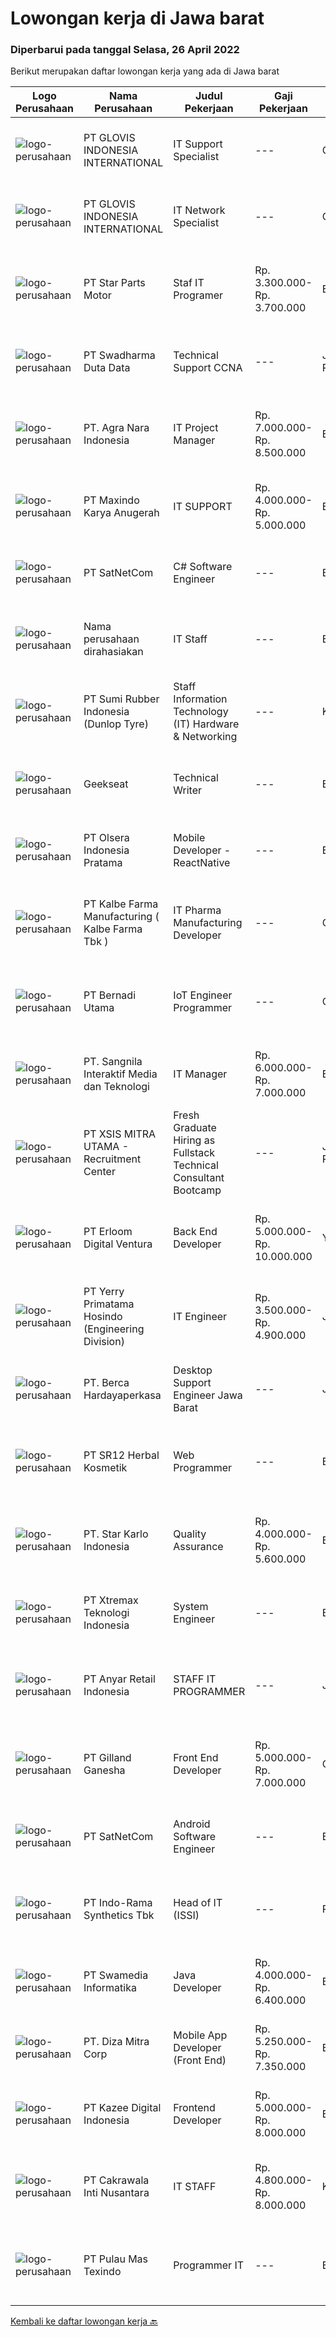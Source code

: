 
  # Lowongan kerja di Jawa barat

  ### Diperbarui pada tanggal Selasa, 26 April 2022

  Berikut merupakan daftar lowongan kerja yang ada di Jawa barat

  |Logo Perusahaan | Nama Perusahaan | Judul Pekerjaan | Gaji Pekerjaan | Lokasi | Deskripsi | Tanggal diunggah | Pranala |
  | -------------- | --------------- | --------------- | --------- | --------- | -------------- | ------- | ----------- |
  |![logo-perusahaan](https://image-service-cdn.seek.com.au/e35e7c3a627095e1a7c64ac0e76ddcdaa7bf2520/ee4dce1061f3f616224767ad58cb2fc751b8d2dc)|PT GLOVIS INDONESIA INTERNATIONAL|IT Support Specialist|---|Cikarang|Job Description : Provides day-to-day support for business-related IT to end-users Installation and configuration of Computer, OS, Printers, and...|Senin, 25 April 2022|https://www.jobstreet.co.id/id/job/it-support-specialist-3865852?token=0~ee92f282-c7b7-412b-9768-c77d3935a4d1&sectionRank=1&jobId=jobstreet-id-job-3865852|
|![logo-perusahaan](https://image-service-cdn.seek.com.au/e35e7c3a627095e1a7c64ac0e76ddcdaa7bf2520/ee4dce1061f3f616224767ad58cb2fc751b8d2dc)|PT GLOVIS INDONESIA INTERNATIONAL|IT Network Specialist|---|Cikarang|Job Description : Maintain and evaluate the Firewall policies Responsible for the maintenance, monitoring, and evaluation of network systems and...|Senin, 25 April 2022|https://www.jobstreet.co.id/id/job/it-network-specialist-3865899?token=0~ee92f282-c7b7-412b-9768-c77d3935a4d1&sectionRank=2&jobId=jobstreet-id-job-3865899|
|![logo-perusahaan](https://i.ibb.co/sqvTCh9/112815900-stock-vector-no-image-available-icon-flat-vector.webp)|PT Star Parts Motor|Staf IT Programer|Rp. 3.300.000-Rp. 3.700.000|Bandung|Persyaratan : Pendidikan minimal S1 Teknik Informatika/ Management informatika, ilmu komputer, Usia maksimal 35 tahun Pengalaman minimal 1 tahun Tugas...|Senin, 25 April 2022|https://www.jobstreet.co.id/id/job/staf-it-programer-3857136?token=0~ee92f282-c7b7-412b-9768-c77d3935a4d1&sectionRank=3&jobId=jobstreet-id-job-3857136|
|![logo-perusahaan](https://image-service-cdn.seek.com.au/d44e24ea8df7f01da15345a414795777e59f4e7a/ee4dce1061f3f616224767ad58cb2fc751b8d2dc)|PT Swadharma Duta Data|Technical Support CCNA|---|Jakarta Raya|Kualifikasi : D3- S1 bidang Teknik Informatika, Ilmu Komputer Usia 20 - 30 tahun Pengalaman di bidang IT Network 1 - 2 Tahun Menguasai bidang IT...|Senin, 25 April 2022|https://www.jobstreet.co.id/id/job/technical-support-ccna-3865673?token=0~ee92f282-c7b7-412b-9768-c77d3935a4d1&sectionRank=4&jobId=jobstreet-id-job-3865673|
|![logo-perusahaan](https://image-service-cdn.seek.com.au/066895934f727c692ca34c9745ea9972dc3ff2b3/ee4dce1061f3f616224767ad58cb2fc751b8d2dc)|PT. Agra Nara Indonesia|IT Project Manager|Rp. 7.000.000-Rp. 8.500.000|Bandung|Deskripsi Pekerjaan : Melakukan seluruh kegiatan project management yaitu memulai project, merencanakan proyek, pengembangan/pelaksanaan proyek,...|Senin, 25 April 2022|https://www.jobstreet.co.id/id/job/it-project-manager-3866242?token=0~ee92f282-c7b7-412b-9768-c77d3935a4d1&sectionRank=5&jobId=jobstreet-id-job-3866242|
|![logo-perusahaan](https://image-service-cdn.seek.com.au/1aab89d764a1adaa39eecbe7a4800c850fa892e1/ee4dce1061f3f616224767ad58cb2fc751b8d2dc)|PT Maxindo Karya Anugerah|IT SUPPORT|Rp. 4.000.000-Rp. 5.000.000|Bogor|Kualifikasi :- Pendidikan min. D3 Teknik Informatika- Memahami server &amp; network- Memiliki pengalaman sebagai IT Support minimal 2 tahun- Mengerti...|Jumat, 22 April 2022|https://www.jobstreet.co.id/id/job/it-support-3863712?token=0~ee92f282-c7b7-412b-9768-c77d3935a4d1&sectionRank=6&jobId=jobstreet-id-job-3863712|
|![logo-perusahaan](https://image-service-cdn.seek.com.au/6108f58b8d52b8e5523830ee4b11d6074377e515/ee4dce1061f3f616224767ad58cb2fc751b8d2dc)|PT SatNetCom|C# Software Engineer|---|Bandung|Skills: Good in English written, reading and speaking Proficient in C# Windows Desktop application development (Not Web Application) with good...|Selasa, 26 April 2022|https://www.jobstreet.co.id/id/job/c-software-engineer-3866439?token=0~ee92f282-c7b7-412b-9768-c77d3935a4d1&sectionRank=7&jobId=jobstreet-id-job-3866439|
|![logo-perusahaan](https://i.ibb.co/sqvTCh9/112815900-stock-vector-no-image-available-icon-flat-vector.webp)|Nama perusahaan dirahasiakan|IT Staff|---|Bekasi|Memastikan sistem internet yang melengkapi apps, domain, file server berjalan dengan baik Mengawasi Email, Server dan Jaringan Ikut membantu...|Jumat, 22 April 2022|https://www.jobstreet.co.id/id/job/it-staff-3863504?token=0~ee92f282-c7b7-412b-9768-c77d3935a4d1&sectionRank=8&jobId=jobstreet-id-job-3863504|
|![logo-perusahaan](https://image-service-cdn.seek.com.au/7e35e608635d2520e4546071a80ba14c446663e6/ee4dce1061f3f616224767ad58cb2fc751b8d2dc)|PT Sumi Rubber Indonesia (Dunlop Tyre)|Staff Information Technology (IT) Hardware & Networking|---|Karawang|Handling job for new hardware &amp; network installation. Trouble shoot and repair hardware &amp; network trouble. Monitor the network and internet...|Selasa, 19 April 2022|https://www.jobstreet.co.id/id/job/staff-information-technology-it-hardware-networking-3859516?token=0~ee92f282-c7b7-412b-9768-c77d3935a4d1&sectionRank=9&jobId=jobstreet-id-job-3859516|
|![logo-perusahaan](https://image-service-cdn.seek.com.au/961432dbd4f6f598e568bbe95a11411dce0703c4/ee4dce1061f3f616224767ad58cb2fc751b8d2dc)|Geekseat|Technical Writer|---|Bali|We are currently looking for an exceptional and experienced Technical Writer to join our awesome team! The role of the Technical Writer can be within...|Senin, 25 April 2022|https://www.jobstreet.co.id/id/job/technical-writer-3865490?token=0~ee92f282-c7b7-412b-9768-c77d3935a4d1&sectionRank=10&jobId=jobstreet-id-job-3865490|
|![logo-perusahaan](https://image-service-cdn.seek.com.au/90e9bb2e5bcac40b68d491aafb34203d371349a1/ee4dce1061f3f616224767ad58cb2fc751b8d2dc)|PT Olsera Indonesia Pratama|Mobile Developer - ReactNative|---|Batam|Responsibilities: Development in an AGILE environment Create good product with accessibility and security compliance Create good product with...|Senin, 25 April 2022|https://www.jobstreet.co.id/id/job/mobile-developer-reactnative-3865535?token=0~ee92f282-c7b7-412b-9768-c77d3935a4d1&sectionRank=11&jobId=jobstreet-id-job-3865535|
|![logo-perusahaan](https://image-service-cdn.seek.com.au/9edfa22a7fa47970236f78bd19aacfe8d0f21e37/ee4dce1061f3f616224767ad58cb2fc751b8d2dc)|PT Kalbe Farma Manufacturing ( Kalbe Farma Tbk )|IT Pharma Manufacturing Developer|---|Cikarang|Job Qualification: Candidate must possess at least Bachelor's Degree in Information Technology, Information System and Computer. Having good knowledge...|Rabu, 20 April 2022|https://www.jobstreet.co.id/id/job/it-pharma-manufacturing-developer-3861619?token=0~ee92f282-c7b7-412b-9768-c77d3935a4d1&sectionRank=12&jobId=jobstreet-id-job-3861619|
|![logo-perusahaan](https://image-service-cdn.seek.com.au/818be5972f5a9be73b22cf82bb1491e705043f3c/ee4dce1061f3f616224767ad58cb2fc751b8d2dc)|PT Bernadi Utama|IoT Engineer  Programmer|---|Cikarang|Tugas dan Tanggung Jawab: Familiar dengan IoT Development Memiliki pengetahuan tentang Embeded System ( Microcontroller, Raspbery, Arduino) Memiliki...|Sabtu, 23 April 2022|https://www.jobstreet.co.id/id/job/iot-engineer-programmer-3849138?token=0~ee92f282-c7b7-412b-9768-c77d3935a4d1&sectionRank=13&jobId=jobstreet-id-job-3849138|
|![logo-perusahaan](https://image-service-cdn.seek.com.au/6e26a30c309d8649441051188641aeda1e0874ec/ee4dce1061f3f616224767ad58cb2fc751b8d2dc)|PT. Sangnila Interaktif Media dan Teknologi|IT Manager|Rp. 6.000.000-Rp. 7.000.000|Bandung|Responsibilities :  Direct and coordinate the utilization of resources across divisions of the project to reach targets  Set deadlines, assign...|Jumat, 22 April 2022|https://www.jobstreet.co.id/id/job/it-manager-3864299?token=0~ee92f282-c7b7-412b-9768-c77d3935a4d1&sectionRank=14&jobId=jobstreet-id-job-3864299|
|![logo-perusahaan](https://image-service-cdn.seek.com.au/fa12dd378bd230f83b9ccd636b4121ebbb347455/ee4dce1061f3f616224767ad58cb2fc751b8d2dc)|PT XSIS MITRA UTAMA - Recruitment Center|Fresh Graduate Hiring as Fullstack Technical Consultant Bootcamp|---|Jakarta Raya|What we offer you: Integrated Training (Full Stack specialist in .Net/Java) Soft Skills Training Real &amp; varied experiences (IT Project...|Senin, 25 April 2022|https://www.jobstreet.co.id/id/job/fresh-graduate-hiring-as-fullstack-technical-consultant-bootcamp-3865136?token=0~ee92f282-c7b7-412b-9768-c77d3935a4d1&sectionRank=15&jobId=jobstreet-id-job-3865136|
|![logo-perusahaan](https://image-service-cdn.seek.com.au/f27dfa261803b673840461ac2786c676325c51c1/ee4dce1061f3f616224767ad58cb2fc751b8d2dc)|PT Erloom Digital Ventura|Back End Developer|Rp. 5.000.000-Rp. 10.000.000|Yogyakarta|Requirements: Candidate must possess at least Bachelor's Degree in Engineering (Computer/Telecommunication), Computer Science/Information Technology...|Senin, 25 April 2022|https://www.jobstreet.co.id/id/job/back-end-developer-3865731?token=0~ee92f282-c7b7-412b-9768-c77d3935a4d1&sectionRank=16&jobId=jobstreet-id-job-3865731|
|![logo-perusahaan](https://image-service-cdn.seek.com.au/d7c82e61bdb0aa1c3e2999a19d1dafeb7529f29a/ee4dce1061f3f616224767ad58cb2fc751b8d2dc)|PT Yerry Primatama Hosindo (Engineering Division)|IT Engineer|Rp. 3.500.000-Rp. 4.900.000|Jawa Barat|menguasai Bahasa phyton,JS, PHP, Jquery Menguasai XML, JSon,Css, HTML4/5 Menguasai database Management System seperti Mysql,Ms,SQL,Postgresql...|Rabu, 20 April 2022|https://www.jobstreet.co.id/id/job/it-engineer-3844753?token=0~ee92f282-c7b7-412b-9768-c77d3935a4d1&sectionRank=17&jobId=jobstreet-id-job-3844753|
|![logo-perusahaan](https://image-service-cdn.seek.com.au/6a76252207cfed561e664c874d4631f4aefd8409/ee4dce1061f3f616224767ad58cb2fc751b8d2dc)|PT. Berca Hardayaperkasa|Desktop Support Engineer Jawa Barat|---|Jawa Barat|Responsibilities : Analyzing, diagnosing, and installation to several areas including desktop hardware, operating systems, application software and...|Kamis, 21 April 2022|https://www.jobstreet.co.id/id/job/desktop-support-engineer-jawa-barat-3862379?token=0~ee92f282-c7b7-412b-9768-c77d3935a4d1&sectionRank=18&jobId=jobstreet-id-job-3862379|
|![logo-perusahaan](https://image-service-cdn.seek.com.au/331cc6d4d8722043300886d27125fd56c3f0cdfd/ee4dce1061f3f616224767ad58cb2fc751b8d2dc)|PT SR12 Herbal Kosmetik|Web Programmer|---|Bogor|Kualifikasi : Mengerti dan memahami HTML/CSS Menguasai library CCS Bootstrap 4, Tailwind Menguasai Bahasa Pemprograman PHP, Javascript Menguasai...|Jumat, 22 April 2022|https://www.jobstreet.co.id/id/job/web-programmer-3863791?token=0~ee92f282-c7b7-412b-9768-c77d3935a4d1&sectionRank=19&jobId=jobstreet-id-job-3863791|
|![logo-perusahaan](https://image-service-cdn.seek.com.au/3245e7aafe199f1157dd11199d6599bc6c15f75a/ee4dce1061f3f616224767ad58cb2fc751b8d2dc)|PT. Star Karlo Indonesia|Quality Assurance|Rp. 4.000.000-Rp. 5.600.000|Bandung|Deskripsi pekerjaan: Membuat Analisa dan testing scenario sistem yang akan ditest Menjalankan testing pada platform dan mobile application Membuat...|Sabtu, 23 April 2022|https://www.jobstreet.co.id/id/job/quality-assurance-3856260?token=0~ee92f282-c7b7-412b-9768-c77d3935a4d1&sectionRank=20&jobId=jobstreet-id-job-3856260|
|![logo-perusahaan](https://image-service-cdn.seek.com.au/ce74a79d8ea261e54cdae65dc8035221535675cf/ee4dce1061f3f616224767ad58cb2fc751b8d2dc)|PT Xtremax Teknologi Indonesia|System Engineer|---|Bandung|As an Amazon Adventurer, you must be armed with the determination and fervor to conquer the Amazon forest with Powershell and other tools. This...|Sabtu, 23 April 2022|https://www.jobstreet.co.id/id/job/system-engineer-3849154?token=0~ee92f282-c7b7-412b-9768-c77d3935a4d1&sectionRank=21&jobId=jobstreet-id-job-3849154|
|![logo-perusahaan](https://image-service-cdn.seek.com.au/53188c025f8b0ae24d12b3b8cb15167b638221a2/ee4dce1061f3f616224767ad58cb2fc751b8d2dc)|PT Anyar Retail Indonesia|STAFF IT PROGRAMMER|---|Jawa Barat|Mengembangkan program desktop yang dibuat tim IT Merancang dan membuat program baru untuk mempercepat kerja semua departemen Melakukan testing/debug...|Kamis, 21 April 2022|https://www.jobstreet.co.id/id/job/staff-it-programmer-3852225?token=0~ee92f282-c7b7-412b-9768-c77d3935a4d1&sectionRank=22&jobId=jobstreet-id-job-3852225|
|![logo-perusahaan](https://image-service-cdn.seek.com.au/280758ac48fcd3d26cc979560823613cf245d12f/ee4dce1061f3f616224767ad58cb2fc751b8d2dc)|PT Gilland Ganesha|Front End Developer|Rp. 5.000.000-Rp. 7.000.000|Cibinong|Memprioritaskan user experience (UX) Mengimplementasikan konsep atau desain web menggunakan bahasa pemrograman seperti HTML, CSS, JavaScript serta...|Minggu, 24 April 2022|https://www.jobstreet.co.id/id/job/front-end-developer-3850308?token=0~ee92f282-c7b7-412b-9768-c77d3935a4d1&sectionRank=23&jobId=jobstreet-id-job-3850308|
|![logo-perusahaan](https://image-service-cdn.seek.com.au/6108f58b8d52b8e5523830ee4b11d6074377e515/ee4dce1061f3f616224767ad58cb2fc751b8d2dc)|PT SatNetCom|Android Software Engineer|---|Bandung|Skills: Good in English written, reading and speaking. Proficient in Java and Android with good knowledge for its ecosystems. Strong understanding of...|Selasa, 26 April 2022|https://www.jobstreet.co.id/id/job/android-software-engineer-3866432?token=0~ee92f282-c7b7-412b-9768-c77d3935a4d1&sectionRank=24&jobId=jobstreet-id-job-3866432|
|![logo-perusahaan](https://image-service-cdn.seek.com.au/111c547d1a72c72834036def0e7e00b335577daf/ee4dce1061f3f616224767ad58cb2fc751b8d2dc)|PT Indo-Rama Synthetics Tbk|Head of IT (ISSI)|---|Purwakarta|Job Purpose : Set up complete networking and other communication system. Implementation SBMS management system, oracle, SAP (Next Plan)  Job...|Jumat, 22 April 2022|https://www.jobstreet.co.id/id/job/head-of-it-issi-3863440?token=0~ee92f282-c7b7-412b-9768-c77d3935a4d1&sectionRank=25&jobId=jobstreet-id-job-3863440|
|![logo-perusahaan](https://siva.jsstatic.com/id/5106/images/logo/5106_logo_0_64538.jpg)|PT Swamedia Informatika|Java Developer|Rp. 4.000.000-Rp. 6.400.000|Bandung|Qualifications : At least 1 Year of working experience in the related field is required for this position Strong with Java and J2EE Experience working...|Selasa, 26 April 2022|https://www.jobstreet.co.id/id/job/java-developer-3866628?token=0~ee92f282-c7b7-412b-9768-c77d3935a4d1&sectionRank=26&jobId=jobstreet-id-job-3866628|
|![logo-perusahaan](https://image-service-cdn.seek.com.au/27d0abcec06dfec2968344113a0452367c577cf0/ee4dce1061f3f616224767ad58cb2fc751b8d2dc)|PT. Diza Mitra Corp|Mobile App Developer (Front End)|Rp. 5.250.000-Rp. 7.350.000|Bandung|Web and App DeveloperWe are looking for a skilled web developer who will be responsible for developing and/or designing websites and Mobile Apps for...|Senin, 25 April 2022|https://www.jobstreet.co.id/id/job/mobile-app-developer-front-end-3866371?token=0~ee92f282-c7b7-412b-9768-c77d3935a4d1&sectionRank=27&jobId=jobstreet-id-job-3866371|
|![logo-perusahaan](https://image-service-cdn.seek.com.au/2f73f015009719a2a165513ea13522700ae23008/ee4dce1061f3f616224767ad58cb2fc751b8d2dc)|PT Kazee Digital Indonesia|Frontend Developer|Rp. 5.000.000-Rp. 8.000.000|Bandung|Kandidat harus memiliki setidaknya Gelar Sarjana di Teknik (Komputer/Telekomunikasi) atau setara Bahasa yang harus dimiliki: Bahasa Indonesia, English...|Sabtu, 23 April 2022|https://www.jobstreet.co.id/id/job/frontend-developer-3849284?token=0~ee92f282-c7b7-412b-9768-c77d3935a4d1&sectionRank=28&jobId=jobstreet-id-job-3849284|
|![logo-perusahaan](https://image-service-cdn.seek.com.au/2debf284148e201414f3a143b35376d3387ae89f/ee4dce1061f3f616224767ad58cb2fc751b8d2dc)|PT Cakrawala Inti Nusantara|IT STAFF|Rp. 4.800.000-Rp. 8.000.000|Karawang|Duties and Responsibilities:1.     Maintenance, installation, and provision of accessories for hardware &amp; software, equipment including printers,...|Selasa, 19 April 2022|https://www.jobstreet.co.id/id/job/it-staff-3859205?token=0~ee92f282-c7b7-412b-9768-c77d3935a4d1&sectionRank=29&jobId=jobstreet-id-job-3859205|
|![logo-perusahaan](https://image-service-cdn.seek.com.au/733cd1f130279d6e15c5cc27975175a9491e2c2a/ee4dce1061f3f616224767ad58cb2fc751b8d2dc)|PT Pulau Mas Texindo|Programmer IT|---|Bandung|Menguasai VB.NET dan Database. Menguasai Oracle dan SQL. Berpengalaman dalam pembuatan aplikasi. Familiar dengan Hardware Komputer. Mampu berkerja...|Rabu, 20 April 2022|https://www.jobstreet.co.id/id/job/programmer-it-3851356?token=0~ee92f282-c7b7-412b-9768-c77d3935a4d1&sectionRank=30&jobId=jobstreet-id-job-3851356|


  [Kembali ke daftar lowongan kerja 🔙](../README.md#daftar-lowongan-kerja)
  